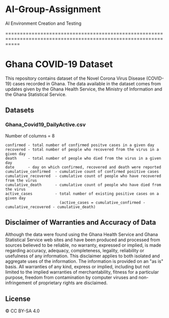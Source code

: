 # AI-Group-Assignment
AI Environment Creation and Testing


=================================================================================================================

# Ghana COVID-19 Dataset

This repository contains dataset of the Novel Corona Virus Disease (COVID-19) cases recorded in Ghana. The data available in the dataset comes from updates given by the Ghana Health Service, the Ministry of Information and the Ghana Statistical Service. 

## Datasets

### Ghana_Covid19_DailyActive.csv

Number of columns = 8

    confirmed - total number of confirmed positve cases in a given day
    recovered - total number of people who recovered from the virus in a given day
    death     - total number of people who died from the virus in a given day
    date      - day on which confirmed, recovered and death were reported
    cumulative_confirmed  - cumulative count of confirmed positive cases 
    cumulative_recovered  - cumulative count of people who have recovered from the virus
    cumulative_death      - cumulative count of people who have died from the virus
    active_cases          - total number of existing positive cases on a given day
                            (active_cases = cumulative_confirmed - cumulative_recovered - cumulative_death)





## Disclaimer of Warranties and Accuracy of Data

Although the data were found using the Ghana Health Service and Ghana Statistical Service web sites and have been produced and processed from sources believed to be reliable, no warranty, expressed or implied, is made regarding accuracy, adequacy, completeness, legality, reliability or usefulness of any information. This disclaimer applies to both isolated and aggregate uses of the information. The information is provided on an "as is" basis. All warranties of any kind, express or implied, including but not limited to the implied warranties of merchantability, fitness for a particular purpose, freedom from contamination by computer viruses and non-infringement of proprietary rights are disclaimed. 

## License 

© CC BY-SA 4.0
